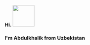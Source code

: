 ### Hi.   <img src="https://media.giphy.com/media/qadvd1vBaZBBu/giphy.gif" width="70px">
### I'm Abdulkhalik from Uzbekistan  


